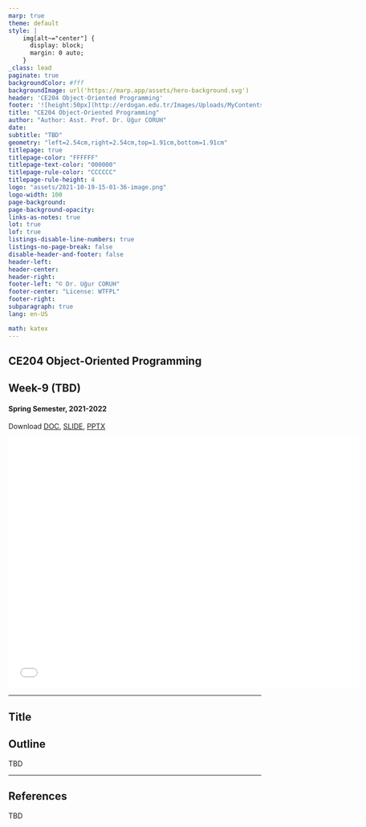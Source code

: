 ```yaml
---
marp: true
theme: default
style: |
    img[alt~="center"] {
      display: block;
      margin: 0 auto;
    }
_class: lead
paginate: true
backgroundColor: #fff
backgroundImage: url('https://marp.app/assets/hero-background.svg')
header: 'CE204 Object-Oriented Programming'
footer: '![height:50px](http://erdogan.edu.tr/Images/Uploads/MyContents/L_379-20170718142719217230.jpg) RTEU CE204 Week-9'
title: "CE204 Object-Oriented Programming"
author: "Author: Asst. Prof. Dr. Uğur CORUH"
date:
subtitle: "TBD"
geometry: "left=2.54cm,right=2.54cm,top=1.91cm,bottom=1.91cm"
titlepage: true
titlepage-color: "FFFFFF"
titlepage-text-color: "000000"
titlepage-rule-color: "CCCCCC"
titlepage-rule-height: 4
logo: "assets/2021-10-19-15-01-36-image.png"
logo-width: 100 
page-background:
page-background-opacity:
links-as-notes: true
lot: true
lof: true
listings-disable-line-numbers: true
listings-no-page-break: false
disable-header-and-footer: false
header-left:
header-center:
header-right:
footer-left: "© Dr. Uğur CORUH"
footer-center: "License: WTFPL"
footer-right:
subparagraph: true
lang: en-US 

math: katex
---
```


<!-- _backgroundColor: aquq -->

<!-- _color: orange -->

<!-- paginate: false -->

## CE204 Object-Oriented Programming

## Week-9 (TBD)

#### Spring Semester, 2021-2022

Download [DOC](ce204-week-9.md_doc.pdf), [SLIDE](ce204-week-9.md_slide.pdf), [PPTX](ce204-week-9.md_slide.pptx)

<iframe width=700, height=500 frameBorder=0 src="../ce204-week-9.md_slide.html"></iframe>

---

<!-- paginate: true -->

## Title

## Outline

 TBD

---

## References

TBD

